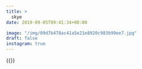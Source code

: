 ```yaml
---
title: >
  skye
date: 2019-09-05T09:41:34+00:00

image: "/img/09d7b478ac41a5e21e8920c983b99ee7.jpg"
draft: false
instagram: true
---
```


{{<photo src="/img/09d7b478ac41a5e21e8920c983b99ee7.jpg">}}
